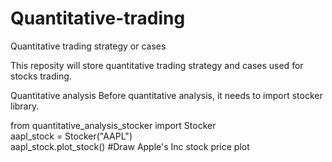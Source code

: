 # Quantitative-trading
Quantitative trading strategy or cases 

This reposity will store quantitative trading strategy and cases used for stocks trading.


Quantitative analysis
Before quantitative analysis, it needs to import stocker library.

from quantitative_analysis_stocker import Stocker  
aapl_stock = Stocker("AAPL")   
aapl_stock.plot_stock()  #Draw Apple's Inc stock price plot


